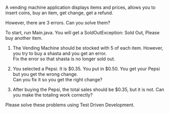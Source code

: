 A vending machine application displays items and prices, allows you to insert coins, 
buy an item, get change, get a refund.  

However, there are 3 errors.  Can you solve them?

To start, run Main.java.  You will get a SoldOutException:  Sold Out, Please buy another item.  

 1.  The Vending Machine should be stocked with 5 of each item.  However, you try to buy a shasta and you get an error.  
     Fix the error so that shasta is no longer sold out.

 2.  You selected a Pepsi.  It is $0.35.  You put in $0.50.  You get your Pepsi but you get the wrong change.  
     Can you fix it so you get the right change?
     
 3.  After buying the Pepsi, the total sales should be $0.35, but it is not.  Can you make the totaling work correctly?


Please solve these problems using Test Driven Development.